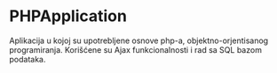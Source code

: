 # PHPApplication
Aplikacija u kojoj su upotrebljene osnove php-a, objektno-orjentisanog programiranja. Korišćene su Ajax funkcionalnosti i rad sa SQL bazom podataka.
